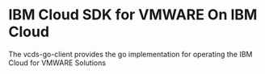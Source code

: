 # IBM Cloud SDK for VMWARE On IBM Cloud 

The vcds-go-client provides the go implementation for operating the IBM Cloud for VMWARE Solutions

